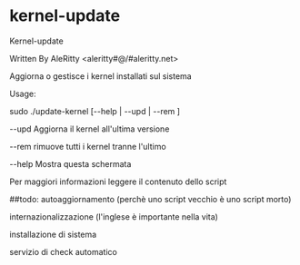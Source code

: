 kernel-update
============

Kernel-update

Written By AleRitty <aleritty#\@/#aleritty.net>

Aggiorna o gestisce i kernel installati sul sistema

Usage:

sudo ./update-kernel [--help | --upd | --rem ]

--upd 			Aggiorna il kernel all'ultima versione

--rem			rimuove tutti i kernel tranne l'ultimo

--help			Mostra questa schermata


Per maggiori informazioni leggere il contenuto dello script

##todo:
autoaggiornamento (perchè uno script vecchio è uno script morto)

internazionalizzazione (l'inglese è importante nella vita)

installazione di sistema

servizio di check automatico
